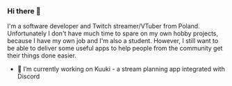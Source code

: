 ### Hi there 👋

I'm a software developer and Twitch streamer/VTuber from Poland.
Unfortunately I don't have much time to spare on my own hobby projects, because I have my own job and I'm also a student. However, I still want to be able to deliver some useful apps to help people from the community get their things done easier.

- 🔭 I’m currently working on Kuuki - a stream planning app integrated with Discord
